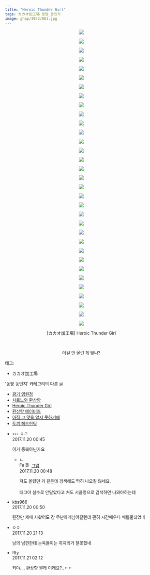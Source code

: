 ```yaml
---
title: "Heroic Thunder Girl"
tags: カカオ加工場 동방_동인지
image: ghap/3952/001.jpg
---
```

<div class="article">
<p style="text-align: center; clear: none; float: none;"><img src="{{ site.nasurl }}/ghap/3952/001.jpg"/></p>
<p style="text-align: center; clear: none; float: none;"><img src="{{ site.nasurl }}/ghap/3952/002.jpg"/></p>
<p style="text-align: center; clear: none; float: none;"><img src="{{ site.nasurl }}/ghap/3952/003.jpg"/></p>
<p style="text-align: center; clear: none; float: none;"><img src="{{ site.nasurl }}/ghap/3952/004.jpg"/></p>
<p style="text-align: center; clear: none; float: none;"><img src="{{ site.nasurl }}/ghap/3952/005.jpg"/></p>
<p style="text-align: center; clear: none; float: none;"><img src="{{ site.nasurl }}/ghap/3952/006.jpg"/></p>
<p style="text-align: center; clear: none; float: none;"><img src="{{ site.nasurl }}/ghap/3952/007.jpg"/></p>
<p style="text-align: center; clear: none; float: none;"><img src="{{ site.nasurl }}/ghap/3952/008.jpg"/></p>
<p style="text-align: center; clear: none; float: none;"><img src="{{ site.nasurl }}/ghap/3952/009.jpg"/></p>
<p style="text-align: center; clear: none; float: none;"><img src="{{ site.nasurl }}/ghap/3952/010.jpg"/></p>
<p style="text-align: center; clear: none; float: none;"><img src="{{ site.nasurl }}/ghap/3952/011.jpg"/></p>
<p style="text-align: center; clear: none; float: none;"><img src="{{ site.nasurl }}/ghap/3952/012.jpg"/></p>
<p style="text-align: center; clear: none; float: none;"><img src="{{ site.nasurl }}/ghap/3952/013.jpg"/></p>
<p style="text-align: center; clear: none; float: none;"><img src="{{ site.nasurl }}/ghap/3952/014.jpg"/></p>
<p style="text-align: center; clear: none; float: none;"><img src="{{ site.nasurl }}/ghap/3952/015.jpg"/></p>
<p style="text-align: center; clear: none; float: none;"><img src="{{ site.nasurl }}/ghap/3952/016.jpg"/></p>
<p style="text-align: center; clear: none; float: none;"><img src="{{ site.nasurl }}/ghap/3952/017.jpg"/></p>
<p style="text-align: center; clear: none; float: none;"><img src="{{ site.nasurl }}/ghap/3952/018.jpg"/></p>
<p style="text-align: center; clear: none; float: none;"><img src="{{ site.nasurl }}/ghap/3952/019.jpg"/></p>
<p style="text-align: center; clear: none; float: none;"><img src="{{ site.nasurl }}/ghap/3952/020.jpg"/></p>
<p style="text-align: center; clear: none; float: none;"><img src="{{ site.nasurl }}/ghap/3952/021.jpg"/></p>
<p style="text-align: center; clear: none; float: none;"><img src="{{ site.nasurl }}/ghap/3952/022.jpg"/></p>
<p style="text-align: center; clear: none; float: none;"><img src="{{ site.nasurl }}/ghap/3952/023.jpg"/></p>
<p style="text-align: center; clear: none; float: none;"><img src="{{ site.nasurl }}/ghap/3952/024.jpg"/></p>
<p style="text-align: center; clear: none; float: none;"><img src="{{ site.nasurl }}/ghap/3952/025.jpg"/></p>
<p style="text-align: center; clear: none; float: none;"><img src="{{ site.nasurl }}/ghap/3952/026.jpg"/></p>
<p style="text-align: center; clear: none; float: none;"><img src="{{ site.nasurl }}/ghap/3952/027.jpg"/></p>
<p style="text-align: center; clear: none; float: none;"><img src="{{ site.nasurl }}/ghap/3952/028.jpg"/></p>
<p style="text-align: center; clear: none; float: none;"><img src="{{ site.nasurl }}/ghap/3952/029.jpg"/></p>
<p style="text-align: center; clear: none; float: none;"><img src="{{ site.nasurl }}/ghap/3952/030.jpg"/></p>
<p style="text-align: center; clear: none; float: none;"><img src="{{ site.nasurl }}/ghap/3952/031.jpg"/></p>
<p style="text-align: center; clear: none; float: none;"><img src="{{ site.nasurl }}/ghap/3952/032.jpg"/></p>
<p style="text-align: center; clear: none; float: none;"><img src="{{ site.nasurl }}/ghap/3952/033.jpg"/></p>
<p style="text-align: center; clear: none; float: none;">[カカオ加工場] Heroic Thunder Girl</p>
<p style="text-align: center; clear: none; float: none;"><br/></p>
<p style="text-align: center; clear: none; float: none;">이걸 안 올린 게 맞나?</p>
</div><div class="tagTrail">
<p>태그: </p>
<ul>
<li>カカオ加工場</li>
</ul>
</div><div class="another">
<p>'동방 동인지' 카테고리의 다른 글</p>
<ul>
<li><a href="/2017-11-21-ghap_3954">광기 영원정</a></li>
<li><a href="/2017-11-21-ghap_3953">치르노와 환상향</a></li>
<li><a href="/2017-11-19-ghap_3952">Heroic Thunder Girl</a></li>
<li><a href="/2017-11-12-ghap_3950">환상향 베이비즈</a></li>
<li><a href="/2017-11-12-ghap_3949">아직 그 맛을 알지 못하기에</a></li>
<li><a href="/2017-11-07-ghap_3948">토끼 헤드헌팅</a></li>
</ul>
</div><div class="cb_module cb_fluid">
<div class="cb_wrt cb_profile">
<div class="comment">
<ul>
<li class="cb_thumb_off" id="comment15132921">
<div class="cb_comment_area">
<div class="cb_info_area">
<div class="cb_section">
<span class="cb_nick_name">ㅁㄴㅇㄹ</span>
</div>
<div class="cb_section">
<span class="cb_date">2017.11.20 00:45 </span>
</div>
</div>
<div class="cb_dsc_comment">
<p class="cb_dsc">
											이거 중복아닌가요
										</p>
</div>
<ul>
<li class="cb_thumb_off" id="comment15132924">
<span class="cb_bu_subnode">ㄴ</span>
<div class="cb_comment_area">
<div class="cb_info_area">
<div class="cb_section">
<span class="cb_nick_name"><img alt="Favicon of https://ghaptouhou.tistory.com" height="16" onerror="this.onerror=null;this.parentNode.removeChild(this)" src="https://ghaptouhou.tistory.com/favicon.ico" width="16"/> <img alt="BlogIcon" height="16" onerror="this.parentNode.removeChild(this)" src="https://ghaptouhou.tistory.com/index.gif" width="16"/> <a href="https://ghaptouhou.tistory.com" onclick="return openLinkInNewWindow(this)"> 그압</a><span class="tistoryProfileLayerTrigger" onclick='TistoryProfile.show(event, this, {"title":"\uc800\uae30 \uc774\uac70 \ub098\uc911\uc5d0 \uc218\uc815 \uac00\ub2a5\ud558\ub098\uc694","url":"https:\/\/ghap.tistory.com","nickname":"\uadf8\uc555","items":[]}); return false;'></span></span>
</div>
<div class="cb_section">
<span class="cb_date">2017.11.20 00:48 </span>
</div>
</div>
<div class="cb_dsc_comment">
<p class="cb_dsc">
																저도 올렸던 거 같은데 검색해도 딱히 나오질 않네요.<br/>
<br/>
태그야 실수로 안달았다고 쳐도 서클명으로 검색하면 나와야하는데
															</p>
</div>
</div>
</li>
</ul>
</div></li>
<li class="cb_thumb_off" id="comment15132929">
<div class="cb_comment_area">
<div class="cb_info_area">
<div class="cb_section">
<span class="cb_nick_name">kbs966</span>
</div>
<div class="cb_section">
<span class="cb_date">2017.11.20 00:50 </span>
</div>
</div>
<div class="cb_dsc_comment">
<p class="cb_dsc">
											된장만 제때 사왔어도 걍 무난하게넘어갈텐데 괜히 시간때우다 배틀물되었네
										</p>
</div>
</div></li>
<li class="cb_thumb_off" id="comment15133619">
<div class="cb_comment_area">
<div class="cb_info_area">
<div class="cb_section">
<span class="cb_nick_name">ㅇㅇ</span>
</div>
<div class="cb_section">
<span class="cb_date">2017.11.20 21:13 </span>
</div>
</div>
<div class="cb_dsc_comment">
<p class="cb_dsc">
											남의 남편한테 눈독들이는 히지리가 잘못했네
										</p>
</div>
</div></li>
<li class="cb_thumb_off" id="comment15133868">
<div class="cb_comment_area">
<div class="cb_info_area">
<div class="cb_section">
<span class="cb_nick_name">Rty</span>
</div>
<div class="cb_section">
<span class="cb_date">2017.11.21 02:12 </span>
</div>
</div>
<div class="cb_dsc_comment">
<p class="cb_dsc">
											키야.... 환상향 원래 이래요?..ㄷㄷ
										</p>
</div>
</div></li>
</ul>
</div>
</div><!-- commentList close -->
</div>